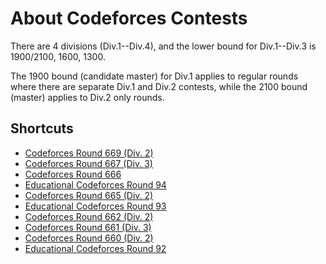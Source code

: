 # About Codeforces Contests

There are 4 divisions (Div.1--Div.4), and the lower bound for Div.1--Div.3 is 1900/2100, 1600, 1300.

The 1900 bound (candidate master) for Div.1 applies to regular rounds where there are separate Div.1 and Div.2 contests, while the 2100 bound (master) applies to Div.2 only rounds.

## Shortcuts

- [Codeforces Round 669 (Div. 2)](./1407/)
- [Codeforces Round 667 (Div. 3)](./1409/)
- [Codeforces Round 666](./1396/)
- [Educational Codeforces Round 94](./1400/)
- [Codeforces Round 665 (Div. 2)](./1401/)
- [Educational Codeforces Round 93](./1398/)
- [Codeforces Round 662 (Div. 2)](./1393/)
- [Codeforces Round 661 (Div. 3)](./1399/)
- [Codeforces Round 660 (Div. 2)](./1388/)
- [Educational Codeforces Round 92](./1389/)

<Utterances/>
